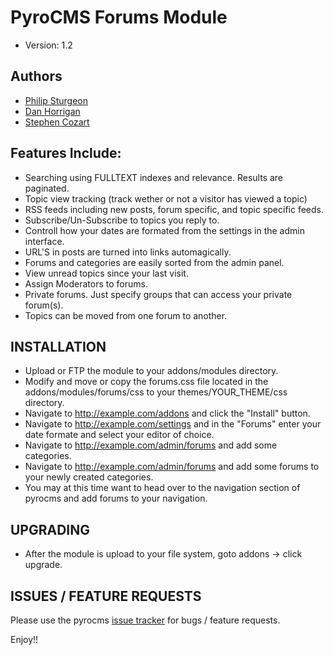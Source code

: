 # PyroCMS Forums Module

* Version: 1.2

## Authors

* [Philip Sturgeon](http://philsturgeon.co.uk/)
* [Dan Horrigan](http://dhorrigan.com/)
* [Stephen Cozart](http://stephencozart.com)

## Features Include:

* Searching using FULLTEXT indexes and relevance.  Results are paginated.
* Topic view tracking (track wether or not a visitor has viewed a topic)
* RSS feeds including new posts, forum specific, and topic specific feeds.
* Subscribe/Un-Subscribe to topics you reply to.
* Controll how your dates are formated from the settings in the admin interface.
* URL'S in posts are turned into links automagically.
* Forums and categories are easily sorted from the admin panel.
* View unread topics since your last visit.
* Assign Moderators to forums.
* Private forums.  Just specify groups that can access your private forum(s).
* Topics can be moved from one forum to another.

## INSTALLATION

* Upload or FTP the module to your addons/modules directory.
* Modify and move or copy the forums.css file located in the addons/modules/forums/css to your themes/YOUR_THEME/css directory.
* Navigate to http://example.com/addons and click the "Install" button.
* Navigate to http://example.com/settings and in the "Forums" enter your date formate and select your editor of choice.
* Navigate to http://example.com/admin/forums and add some categories.
* Navigate to http://example.com/admin/forums and add some forums to your newly created categories.
* You may at this time want to head over to the navigation section of pyrocms and add forums to your navigation.

## UPGRADING

* After the module is upload to your file system, goto addons -> click upgrade.

## ISSUES / FEATURE REQUESTS

Please use the pyrocms [issue tracker](http://github.com/pyrocms/pyrocms/issues) for bugs / feature requests.

Enjoy!!
